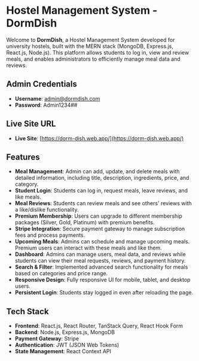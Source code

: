 # Hostel Management System - DormDish

Welcome to **DormDish**, a Hostel Management System developed for university hostels, built with the MERN stack (MongoDB, Express.js, React.js, Node.js). This platform allows students to log in, view and review meals, and enables administrators to efficiently manage meal data and reviews.

## Admin Credentials
- **Username**: admin@dormdish.com
- **Password**: Admin1234##

## Live Site URL
- **Live Site**: [https://dorm-dish.web.app/](https://dorm-dish.web.app/)

## Features
- **Meal Management**: Admin can add, update, and delete meals with detailed information, including title, description, ingredients, price, and category.
- **Student Login**: Students can log in, request meals, leave reviews, and like meals.
- **Meal Reviews**: Students can review meals and see others' reviews with a like/dislike functionality.
- **Premium Membership**: Users can upgrade to different membership packages (Silver, Gold, Platinum) with premium benefits.
- **Stripe Integration**: Secure payment gateway to manage subscription fees and process payments.
- **Upcoming Meals**: Admins can schedule and manage upcoming meals. Premium users can interact with these meals and like them.
- **Dashboard**: Admins can manage users, meal data, and reviews while students can view their meal requests, reviews, and payment history.
- **Search & Filter**: Implemented advanced search functionality for meals based on categories and price range.
- **Responsive Design**: Fully responsive UI for mobile, tablet, and desktop users.
- **Persistent Login**: Students stay logged in even after reloading the page.

## Tech Stack
- **Frontend**: React.js, React Router, TanStack Query, React Hook Form
- **Backend**: Node.js, Express.js, MongoDB
- **Payment Gateway**: Stripe
- **Authentication**: JWT (JSON Web Tokens)
- **State Management**: React Context API


